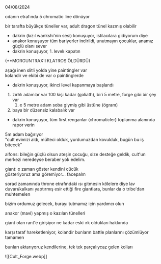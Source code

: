 04/08/2024  
  
odanın etrafında 5 chromatic line dönüyor  
  
bir tarafta büyükçe tüneller var, adult dragon tünel kazmış olabilir  

- dakrin (kızıl wankshi'nin sesi) konuşuyor, istilacılara gidiyorum diye  
- anakor konuşuyor tüm bariyerler indirildi, unutmayın çocuklar, anamız güçlü olanı sever  
- dakrin konuşuyor, 1. levelı kapatın  
  
(**MORGUNTRAX'I KLATROS ÖLDÜRDÜ)  
  
aşağı inen slitli yolda yine paintingler var  
kolandir ve ekibi de var o paintinglerde  

- dakrin konuşuyor, ikinci level kapanmaya başlandı  
  
  
  
  
1) zırhlı adamlar var 100 kişi kadar (goliath), biri 5 metre, forge gibi bir şey var  
	1) o 5 metre adam soba giymiş gibi üstüne (ögram)  
2) baya bir düzensiz kalabalık var  

- dakrin konuşuyor, tüm first renganlar (chromaticler) toplanma alanında rapor verin  
  
5m adam bağırıyor  
	"cult evimizi aldı, mülteci olduk, yurdumuzdan kovulduk, bugün bu iş bitecek"  
  
  
alfons: bileğin güçlü olsun ateşin çocuğu, size desteğe geldik, cult'un merkezi neredeyse beraber yok edelim.  
  
giant: o zaman göster kendini cücük  
gösteriyoruz ama göremiyor... facepalm  
  
sorad zamanında throne etrafındaki ısı gitmesin kölelere diye lav duvarı/kalkanı yaptırmış esir ettiği fire giantlara, bunlar da o tribe'dan muhtemelen  
  
bizim ordumuz gelecek, burayı tutmamız için yardımcı olun  
  
  
anakor (mavi) yapmış o kazılan tünelleri  
  
giant olan rant'e girişiyor ne kadar eski ırk oldukları hakkında  
  
karşı taraf hareketleniyor, kolandir bunların battle planlarını çözümlüyor tamamen  
  
bunları aktarıyoruz kendilerine, tek tek parçalıycaz gelen kolları  
  
![[Cult_Forge.webp]]